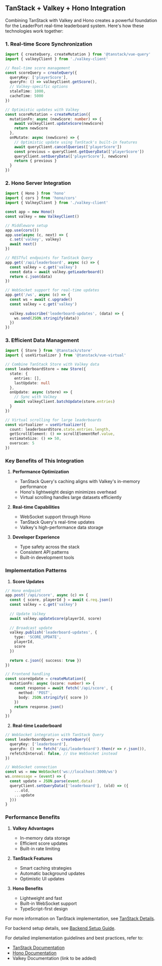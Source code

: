 ## TanStack + Valkey + Hono Integration

Combining TanStack with Valkey and Hono creates a powerful foundation for the LeaderPort real-time leaderboard system. Here's how these technologies work together:

### 1. Real-time Score Synchronization
```typescript
import { createQuery, createMutation } from '@tanstack/vue-query'
import { valkeyClient } from './valkey-client'

// Real-time score management
const scoreQuery = createQuery({
  queryKey: ['playerScore'],
  queryFn: () => valkeyClient.getScore(),
  // Valkey-specific options
  staleTime: 1000,
  cacheTime: 5000
})

// Optimistic updates with Valkey
const scoreMutation = createMutation({
  mutationFn: async (newScore: number) => {
    await valkeyClient.updateScore(newScore)
    return newScore
  },
  onMutate: async (newScore) => {
    // Optimistic update using TanStack's built-in features
    await queryClient.cancelQueries(['playerScore'])
    const previous = queryClient.getQueryData(['playerScore'])
    queryClient.setQueryData(['playerScore'], newScore)
    return { previous }
  }
})
```

### 2. Hono Server Integration
```typescript
import { Hono } from 'hono'
import { cors } from 'hono/cors'
import { ValkeyClient } from './valkey-client'

const app = new Hono()
const valkey = new ValkeyClient()

// Middleware setup
app.use(cors())
app.use(async (c, next) => {
  c.set('valkey', valkey)
  await next()
})

// RESTful endpoints for TanStack Query
app.get('/api/leaderboard', async (c) => {
  const valkey = c.get('valkey')
  const data = await valkey.getLeaderboard()
  return c.json(data)
})

// WebSocket support for real-time updates
app.get('/ws', async (c) => {
  const ws = await c.upgrade()
  const valkey = c.get('valkey')
  
  valkey.subscribe('leaderboard-updates', (data) => {
    ws.send(JSON.stringify(data))
  })
})
```

### 3. Efficient Data Management
```typescript
import { Store } from '@tanstack/store'
import { useVirtualizer } from '@tanstack/vue-virtual'

// Combine TanStack Store with Valkey data
const leaderboardStore = new Store({
  state: {
    entries: [],
    lastUpdate: null
  },
  onUpdate: async (store) => {
    // Sync with Valkey
    await valkeyClient.batchUpdate(store.entries)
  }
})

// Virtual scrolling for large leaderboards
const virtualizer = useVirtualizer({
  count: leaderboardStore.state.entries.length,
  getScrollElement: () => scrollElementRef.value,
  estimateSize: () => 50,
  overscan: 5
})
```

### Key Benefits of This Integration

1. **Performance Optimization**
   - TanStack Query's caching aligns with Valkey's in-memory performance
   - Hono's lightweight design minimizes overhead
   - Virtual scrolling handles large datasets efficiently

2. **Real-time Capabilities**
   - WebSocket support through Hono
   - TanStack Query's real-time updates
   - Valkey's high-performance data storage

3. **Developer Experience**
   - Type safety across the stack
   - Consistent API patterns
   - Built-in development tools

### Implementation Patterns

1. **Score Updates**
```typescript
// Hono endpoint
app.post('/api/score', async (c) => {
  const { score, playerId } = await c.req.json()
  const valkey = c.get('valkey')
  
  // Update Valkey
  await valkey.updateScore(playerId, score)
  
  // Broadcast update
  valkey.publish('leaderboard-updates', {
    type: 'SCORE_UPDATE',
    playerId,
    score
  })
  
  return c.json({ success: true })
})

// Frontend handling
const scoreUpdate = createMutation({
  mutationFn: async (score: number) => {
    const response = await fetch('/api/score', {
      method: 'POST',
      body: JSON.stringify({ score })
    })
    return response.json()
  }
})
```

2. **Real-time Leaderboard**
```typescript
// WebSocket integration with TanStack Query
const leaderboardQuery = createQuery({
  queryKey: ['leaderboard'],
  queryFn: () => fetch('/api/leaderboard').then(r => r.json()),
  refetchInterval: false, // Use WebSocket instead
})

// WebSocket connection
const ws = new WebSocket('ws://localhost:3000/ws')
ws.onmessage = (event) => {
  const update = JSON.parse(event.data)
  queryClient.setQueryData(['leaderboard'], (old) => ({
    ...old,
    ...update
  }))
}
```

### Performance Benefits

1. **Valkey Advantages**
   - In-memory data storage
   - Efficient score updates
   - Built-in rate limiting

2. **TanStack Features**
   - Smart caching strategies
   - Automatic background updates
   - Optimistic UI updates

3. **Hono Benefits**
   - Lightweight and fast
   - Built-in WebSocket support
   - TypeScript-first design

For more information on TanStack implementation, see [TanStack Details](./tanstack-details.md).

For backend setup details, see [Backend Setup Guide](./backend-setup.md).

For detailed implementation guidelines and best practices, refer to:
- [TanStack Documentation](https://tanstack.com/docs/latest)
- [Hono Documentation](https://hono.dev)
- Valkey Documentation (link to be added)
